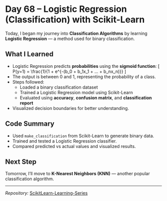 # Day 68 – Logistic Regression (Classification) with Scikit-Learn

Today, I began my journey into **Classification Algorithms** by learning **Logistic Regression** — a method used for binary classification.

##  What I Learned
- Logistic Regression predicts **probabilities** using the **sigmoid function**:
  \[
  P(y=1) = \frac{1}{1 + e^{-(b_0 + b_1x_1 + ... + b_nx_n)}}
  \]
- The output is between 0 and 1, representing the probability of a class.
- Steps followed:
  - Loaded a binary classification dataset
  - Trained a Logistic Regression model using Scikit-Learn
  - Evaluated using **accuracy**, **confusion matrix**, and **classification report**
- Visualized decision boundaries for better understanding.

##  Code Summary
- Used `make_classification` from Scikit-Learn to generate binary data.
- Trained and tested a Logistic Regression classifier.
- Compared predicted vs actual values and visualized results.

##  Next Step
Tomorrow, I’ll move to **K-Nearest Neighbors (KNN)** — another popular classification algorithm.

---

*Repository:* [ScikitLearn-Learning-Series](https://github.com/nikunjsaini/ScikitLearn-Learning-Series)
